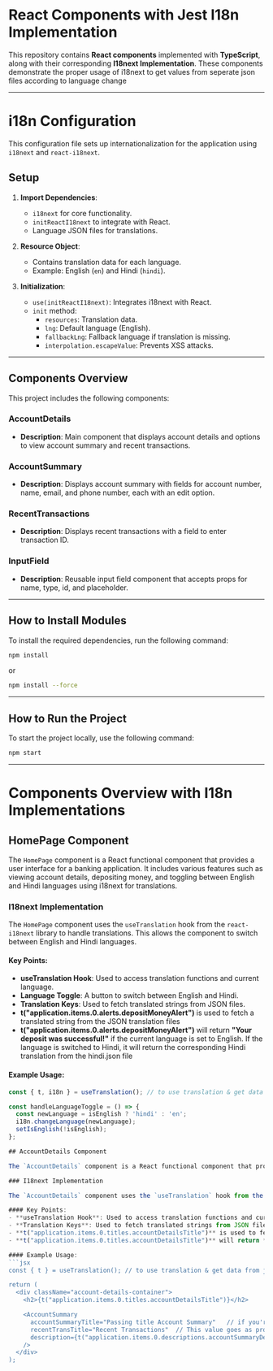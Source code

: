# React Components with Jest I18n Implementation

This repository contains **React components** implemented with **TypeScript**, along with their corresponding **I18next Implementation**. These components demonstrate the proper usage of i18next to get values from seperate json files according to language change

---

# i18n Configuration

This configuration file sets up internationalization for the application using `i18next` and `react-i18next`.

## Setup

1. **Import Dependencies**:
   - `i18next` for core functionality.
   - `initReactI18next` to integrate with React.
   - Language JSON files for translations.

2. **Resource Object**:
   - Contains translation data for each language.
   - Example: English (`en`) and Hindi (`hindi`).

3. **Initialization**:
   - `use(initReactI18next)`: Integrates i18next with React.
   - `init` method:
     - `resources`: Translation data.
     - `lng`: Default language (English).
     - `fallbackLng`: Fallback language if translation is missing.
     - `interpolation.escapeValue`: Prevents XSS attacks.

---

## Components Overview

This project includes the following components:

### AccountDetails
- **Description**: Main component that displays account details and options to view account summary and recent transactions.

### AccountSummary
- **Description**: Displays account summary with fields for account number, name, email, and phone number, each with an edit option.

### RecentTransactions
- **Description**: Displays recent transactions with a field to enter transaction ID.

### InputField
- **Description**: Reusable input field component that accepts props for name, type, id, and placeholder.

---

## How to Install Modules

To install the required dependencies, run the following command:

```bash
npm install
```
or

```bash
npm install --force
```

---
## How to Run the Project

To start the project locally, use the following command:

```bash
npm start
```

---

# Components Overview with I18n Implementations

## HomePage Component

The `HomePage` component is a React functional component that provides a user interface for a banking application. It includes various features such as viewing account details, depositing money, and toggling between English and Hindi languages using i18next for translations.

### I18next Implementation

The `HomePage` component uses the `useTranslation` hook from the `react-i18next` library to handle translations. This allows the component to switch between English and Hindi languages.

#### Key Points:
- **useTranslation Hook**: Used to access translation functions and current language.
- **Language Toggle**: A button to switch between English and Hindi.
- **Translation Keys**: Used to fetch translated strings from JSON files.
- **t("application.items.0.alerts.depositMoneyAlert")** is used to fetch a translated string from the JSON translation files
- **t("application.items.0.alerts.depositMoneyAlert")** will return **"Your deposit was successful!"** if the current language is set to English. If the language is switched to Hindi, it will return the corresponding Hindi translation from the hindi.json file

#### Example Usage:
```jsx
const { t, i18n } = useTranslation(); // to use translation & get data from json file, we have to use useTranslation Hook

const handleLanguageToggle = () => {
  const newLanguage = isEnglish ? 'hindi' : 'en';
  i18n.changeLanguage(newLanguage);
  setIsEnglish(!isEnglish);
};

## AccountDetails Component

The `AccountDetails` component is a React functional component that provides detailed information about a user's account. It includes features such as displaying account summaries and recent transactions, with support for multilingual translations using i18next.

### I18next Implementation

The `AccountDetails` component uses the `useTranslation` hook from the `react-i18next` library to handle translations. This allows the component to display content in multiple languages.

#### Key Points:
- **useTranslation Hook**: Used to access translation functions and current language.
- **Translation Keys**: Used to fetch translated strings from JSON files.
- **t("application.items.0.titles.accountDetailsTitle")** is used to fetch a translated string from the JSON translation files.
- **t("application.items.0.titles.accountDetailsTitle")** will return **"Account Details"** if the current language is set to English. If the language is switched to Hindi, it will return the corresponding Hindi translation from the `hindi.json` file.

#### Example Usage:
```jsx
const { t } = useTranslation(); // to use translation & get data from json file, we have to use useTranslation Hook

return (
  <div className="account-details-container">
    <h2>{t("application.items.0.titles.accountDetailsTitle")}</h2>

    <AccountSummary
      accountSummaryTitle="Passing title Account Summary"   // if you're not sending this prop data, default value will reflect from en.json
      recentTransTitle="Recent Transactions"  // This value goes as prop drilling... flow: AccountDetails --> AccountSummary --> RecentTransactions Component. If this value isn't passed, the default value set as Title for RecentTransaction
      description={t("application.items.0.descriptions.accountSummaryDescription")}
    />
  </div>
);
